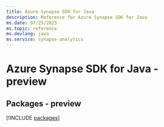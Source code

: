 ```yaml
---
title: Azure Synapse SDK for Java
description: Reference for Azure Synapse SDK for Java
ms.date: 07/25/2025
ms.topic: reference
ms.devlang: java
ms.service: synapse-analytics
---
```

# Azure Synapse SDK for Java - preview
## Packages - preview
[!INCLUDE [packages](synapse-index.md)]
